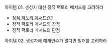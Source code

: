 아이템 01. 생성자 대신 정적 팩토리 메서드를 고려하라
- [정적 팩토리 메서드란?](https://github.com/djdjdddd/TIL/blob/main/Java/EffectiveJava/item01/StaticFactoryMethod.md)
- 정적 팩토리 메서드의 장점
- 정적 팩토리 메서드의 단점

아이템 02. 생성자에 매개변수가 많다면 빌더를 고려하라